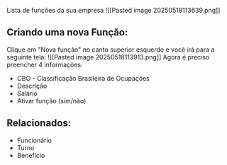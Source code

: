 Lista de funções da sua empresa
![[Pasted image 20250518113639.png]]

## Criando uma nova Função:
Clique em "Nova função" no canto superior esquerdo e você irá para a seguinte tela:
![[Pasted image 20250518113913.png]]
Agora é preciso preencher 4 informações:
- CBO - Classificação Brasileira de Ocupações
- Descrição
- Salário
- Ativar função (sim/não)


## Relacionados:
- Funcionário
- Turno
- Benefício
